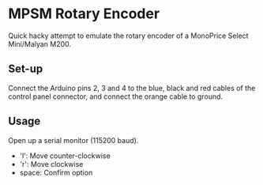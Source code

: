 # MPSM Rotary Encoder
Quick hacky attempt to emulate the rotary encoder
of a MonoPrice Select Mini/Malyan M200.

## Set-up
Connect the Arduino pins 2, 3 and 4 to the blue, black
and red cables of the control panel connector, and
connect the orange cable to ground.

## Usage
Open up a serial monitor (115200 baud).

  - 'l':   Move counter-clockwise
  - 'r':   Move clockwise
  - space: Confirm option
